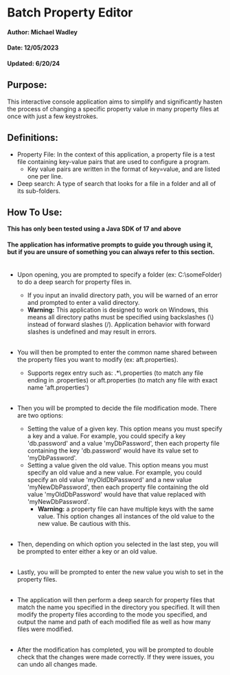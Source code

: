 
# Batch Property Editor
#### Author: Michael Wadley
#### Date: 12/05/2023
#### Updated: 6/20/24

## Purpose:
This interactive console application aims to simplify and significantly hasten the process of changing a specific property value in many property files at once with just a few keystrokes.

## Definitions:
* Property File: In the context of this application, a property file is a test file containing key-value pairs that are used to configure a program.
  * Key value pairs are written in the format of key=value, and are listed one per line.
* Deep search: A type of search that looks for a file in a folder and all of its sub-folders.

## How To Use:
**This has only been tested using a Java SDK of 17 and above**
#### The application has informative prompts to guide you through using it, but if you are unsure of something you can always refer to this section.    <br><br>

* Upon opening, you are prompted to specify a folder (ex: C:\someFolder) to do a deep search for property files in.
  * If you input an invalid directory path, you will be warned of an error and prompted to enter a valid directory.
  * **Warning:** This application is designed to work on Windows, this means all directory paths must be specified using backslashes (\\) instead of forward slashes (/). Application behavior with forward slashes is undefined and may result in errors.    <br><br>
  
* You will then be prompted to enter the common name shared between the property files you want to modify (ex: aft.properties).
  * Supports regex entry such as: .*\\.properties (to match any file ending in .properties) or aft.properties (to match any file with exact name 'aft.properties')    <br><br>

* Then you will be prompted to decide the file modification mode. There are two options:
  * Setting the value of a given key. This option means you must specify a key and a value. For example, you could specify a key 'db.password' and a value 'myDbPassword', then each property file containing the key 'db.password' would have its value set to 'myDbPassword'.
  * Setting a value given the old value. This option means you must specify an old value and a new value. For example, you could specify an old value 'myOldDbPassword' and a new value 'myNewDbPassword', then each property file containing the old value 'myOldDbPassword' would have that value replaced with 'myNewDbPassword'.
    * **Warning:** a property file can have multiple keys with the same value. This option changes all instances of the old value to the new value. Be cautious with this.    <br><br>
    
* Then, depending on which option you selected in the last step, you will be prompted to enter either a key or an old value.    <br><br>

* Lastly, you will be prompted to enter the new value you wish to set in the property files.    <br><br>

* The application will then perform a deep search for property files that match the name you specified in the directory you specified. It will then modify the property files according to the mode you specified, and output the name and path of each modified file as well as how many files were modified.    <br><br>

* After the modification has completed, you will be prompted to double check that the changes were made correctly. If they were issues, you can undo all changes made.

